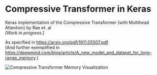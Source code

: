 # Compressive Transformer in Keras
Keras implementation of the Compressive Transformer (with Multihead Attention) by Rae et. al <br>
_[Work in progress.]_

As specified in https://arxiv.org/pdf/1911.05507.pdf. <br>
(And further exemplified in https://deepmind.com/blog/article/A_new_model_and_dataset_for_long-range_memory.)

![Compressive Transformer Memory Visualization](https://lh3.googleusercontent.com/sGztWG_IU_PM_GNEYDOG99Hli3avAX0KJrEWLlosc5ZnMPEqdgpxnD3Z7s-rtcj9DeHhVfY2eyErzoP9mvPaQafdg4J70kl5b4kD=w1440-rw-v1)

